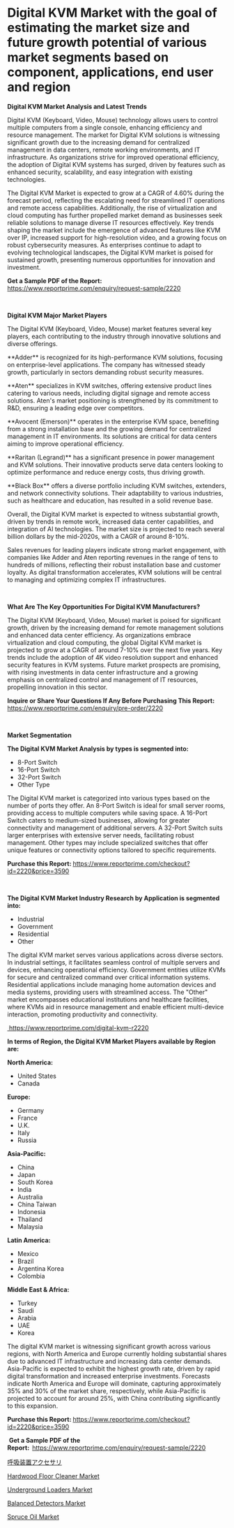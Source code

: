 <p><h1>Digital KVM Market with the goal of estimating the market size and future growth potential of various market segments based on component, applications, end user and region</h1></p><p><strong>Digital KVM Market Analysis and Latest Trends</strong></p>
<p><p>Digital KVM (Keyboard, Video, Mouse) technology allows users to control multiple computers from a single console, enhancing efficiency and resource management. The market for Digital KVM solutions is witnessing significant growth due to the increasing demand for centralized management in data centers, remote working environments, and IT infrastructure. As organizations strive for improved operational efficiency, the adoption of Digital KVM systems has surged, driven by features such as enhanced security, scalability, and easy integration with existing technologies.</p><p>The Digital KVM Market is expected to grow at a CAGR of 4.60% during the forecast period, reflecting the escalating need for streamlined IT operations and remote access capabilities. Additionally, the rise of virtualization and cloud computing has further propelled market demand as businesses seek reliable solutions to manage diverse IT resources effectively. Key trends shaping the market include the emergence of advanced features like KVM over IP, increased support for high-resolution video, and a growing focus on robust cybersecurity measures. As enterprises continue to adapt to evolving technological landscapes, the Digital KVM market is poised for sustained growth, presenting numerous opportunities for innovation and investment.</p></p>
<p><strong>Get a Sample PDF of the Report:&nbsp;</strong> <a href="https://www.reportprime.com/enquiry/request-sample/2220">https://www.reportprime.com/enquiry/request-sample/2220</a></p>
<p>&nbsp;</p>
<p><strong>Digital KVM Major Market Players</strong></p>
<p><p>The Digital KVM (Keyboard, Video, Mouse) market features several key players, each contributing to the industry through innovative solutions and diverse offerings. </p><p>**Adder** is recognized for its high-performance KVM solutions, focusing on enterprise-level applications. The company has witnessed steady growth, particularly in sectors demanding robust security measures. </p><p>**Aten** specializes in KVM switches, offering extensive product lines catering to various needs, including digital signage and remote access solutions. Aten's market positioning is strengthened by its commitment to R&D, ensuring a leading edge over competitors.</p><p>**Avocent (Emerson)** operates in the enterprise KVM space, benefiting from a strong installation base and the growing demand for centralized management in IT environments. Its solutions are critical for data centers aiming to improve operational efficiency.</p><p>**Raritan (Legrand)** has a significant presence in power management and KVM solutions. Their innovative products serve data centers looking to optimize performance and reduce energy costs, thus driving growth.</p><p>**Black Box** offers a diverse portfolio including KVM switches, extenders, and network connectivity solutions. Their adaptability to various industries, such as healthcare and education, has resulted in a solid revenue base.</p><p>Overall, the Digital KVM market is expected to witness substantial growth, driven by trends in remote work, increased data center capabilities, and integration of AI technologies. The market size is projected to reach several billion dollars by the mid-2020s, with a CAGR of around 8-10%.</p><p>Sales revenues for leading players indicate strong market engagement, with companies like Adder and Aten reporting revenues in the range of tens to hundreds of millions, reflecting their robust installation base and customer loyalty. As digital transformation accelerates, KVM solutions will be central to managing and optimizing complex IT infrastructures.</p></p>
<p>&nbsp;</p>
<p><strong>What Are The Key Opportunities For Digital KVM Manufacturers?</strong></p>
<p><p>The Digital KVM (Keyboard, Video, Mouse) market is poised for significant growth, driven by the increasing demand for remote management solutions and enhanced data center efficiency. As organizations embrace virtualization and cloud computing, the global Digital KVM market is projected to grow at a CAGR of around 7-10% over the next five years. Key trends include the adoption of 4K video resolution support and enhanced security features in KVM systems. Future market prospects are promising, with rising investments in data center infrastructure and a growing emphasis on centralized control and management of IT resources, propelling innovation in this sector.</p></p>
<p><strong>Inquire or Share Your Questions If Any Before Purchasing This Report:</strong> <a href="https://www.reportprime.com/enquiry/pre-order/2220">https://www.reportprime.com/enquiry/pre-order/2220</a></p>
<p>&nbsp;</p>
<p><strong>Market Segmentation</strong></p>
<p><strong>The Digital KVM Market Analysis by types is segmented into:</strong></p>
<p><ul><li>8-Port Switch</li><li>16-Port Switch</li><li>32-Port Switch</li><li>Other Type</li></ul></p>
<p><p>The Digital KVM market is categorized into various types based on the number of ports they offer. An 8-Port Switch is ideal for small server rooms, providing access to multiple computers while saving space. A 16-Port Switch caters to medium-sized businesses, allowing for greater connectivity and management of additional servers. A 32-Port Switch suits larger enterprises with extensive server needs, facilitating robust management. Other types may include specialized switches that offer unique features or connectivity options tailored to specific requirements.</p></p>
<p><strong>Purchase this Report:&nbsp;</strong><a href="https://www.reportprime.com/checkout?id=2220&price=3590">https://www.reportprime.com/checkout?id=2220&price=3590</a></p>
<p>&nbsp;</p>
<p><strong>The Digital KVM Market Industry Research by Application is segmented into:</strong></p>
<p><ul><li>Industrial</li><li>Government</li><li>Residential</li><li>Other</li></ul></p>
<p><p>The digital KVM market serves various applications across diverse sectors. In industrial settings, it facilitates seamless control of multiple servers and devices, enhancing operational efficiency. Government entities utilize KVMs for secure and centralized command over critical information systems. Residential applications include managing home automation devices and media systems, providing users with streamlined access. The "Other" market encompasses educational institutions and healthcare facilities, where KVMs aid in resource management and enable efficient multi-device interaction, promoting productivity and connectivity.</p></p>
<p><a href="https://www.reportprime.com/digital-kvm-r2220">&nbsp;https://www.reportprime.com/digital-kvm-r2220</a></p>
<p><strong>In terms of Region, the Digital KVM Market Players available by Region are:</strong></p>
<p>
    <p> <strong> North America: </strong>
        <ul>
            <li>United States</li>
            <li>Canada</li>
        </ul>
        </p> 
    <p> <strong> Europe: </strong>
        <ul>
            <li>Germany</li>
            <li>France</li>
            <li>U.K.</li>
            <li>Italy</li>
            <li>Russia</li>
        </ul>
        </p> 
    <p> <strong> Asia-Pacific: </strong>
        <ul>
            <li>China</li>
            <li>Japan</li>
            <li>South Korea</li>
            <li>India</li>
            <li>Australia</li>
            <li>China Taiwan</li>
            <li>Indonesia</li>
            <li>Thailand</li>
            <li>Malaysia</li>
        </ul>
        </p> 
    <p> <strong> Latin America: </strong>
        <ul>
            <li>Mexico</li>
            <li>Brazil</li>
            <li>Argentina Korea</li>
            <li>Colombia</li>
        </ul>
        </p> 
    <p> <strong> Middle East & Africa: </strong>
        <ul>
            <li>Turkey</li>
            <li>Saudi</li>
            <li>Arabia</li>
            <li>UAE</li>
            <li>Korea</li>
        </ul>
    </p>
    </p>
<p><p>The digital KVM market is witnessing significant growth across various regions, with North America and Europe currently holding substantial shares due to advanced IT infrastructure and increasing data center demands. Asia-Pacific is expected to exhibit the highest growth rate, driven by rapid digital transformation and increased enterprise investments. Forecasts indicate North America and Europe will dominate, capturing approximately 35% and 30% of the market share, respectively, while Asia-Pacific is projected to account for around 25%, with China contributing significantly to this expansion.</p></p>
<p><strong>Purchase this Report: </strong><a href="https://www.reportprime.com/checkout?id=2220&price=3590">https://www.reportprime.com/checkout?id=2220&price=3590</a></p>
<p>&nbsp;<strong>Get a Sample PDF of the Report:&nbsp;&nbsp;</strong><a href="https://www.reportprime.com/enquiry/request-sample/2220">https://www.reportprime.com/enquiry/request-sample/2220</a></p>
<p><strong></strong></p>
<p><p><a href="https://medium.com/@samleite85/respiratory-device-accessories-market-%E3%81%AF-%E3%82%B3%E3%82%B9%E3%83%88%E7%AE%A1%E7%90%86%E3%81%A8%E5%8A%B9%E7%8E%87%E5%90%91%E4%B8%8A%E3%82%92%E5%84%AA%E5%85%88%E3%81%97%E3%81%BE%E3%81%99-%E3%81%95%E3%82%89%E3%81%AB-%E5%A0%B1%E5%91%8A%E6%9B%B8%E3%81%AF%E5%B8%82%E5%A0%B4%E3%81%AE%E9%9C%80%E8%A6%81%E9%9D%A2%E3%81%A8%E4%BE%9B%E7%B5%A6%E9%9D%A2%E3%81%AE%E4%B8%A1%E6%96%B9%E3%82%92%E3%82%AB%E3%83%90%E3%83%BC%E3%81%97%E3%81%A6%E3%81%84%E3%81%BE%E3%81%99-7b056546be5f">呼吸装置アクセサリ</a></p><p><a href="https://issuu.com/reportprime-2/docs/hardwood-floor-cleaner-market-size-_e676609da11cf1">Hardwood Floor Cleaner Market</a></p><p><a href="https://www.linkedin.com/pulse/underground-loaders-market-research-report-forecast-growth-kmnwf?trackingId=zYYVuS9%2FQ7O5D5uTd77hDg%3D%3D">Underground Loaders Market</a></p><p><a href="https://github.com/WillieWoodard/Market-Research-Report-List-6/blob/main/balanced-detectors-market.md">Balanced Detectors Market</a></p><p><a href="https://issuu.com/reportprime-2/docs/spruce-oil-market-size-2030.pptx_287fb17598e0ea">Spruce Oil Market</a></p></p>